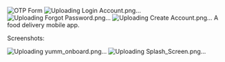 ![OTP Form](https://github.com/Tosin8/yummy_mobile/assets/23019300/fbc1c889-1777-474f-8ce8-80ab49fa05b5)
![Uploading Login Account.png…]()
![Uploading Forgot Password.png…]()
![Uploading Create Account.png…]()
A food delivery mobile app. 

Screenshots: 

![Uploading yumm_onboard.png…]()
![Uploading Splash_Screen.png…]()
